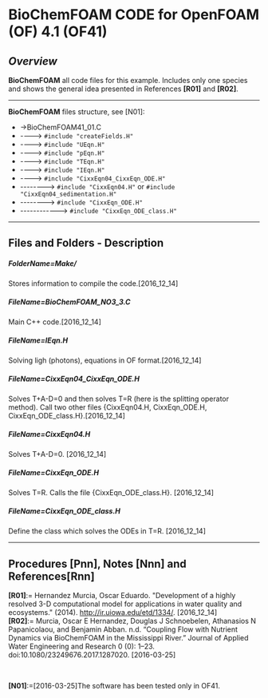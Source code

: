 BioChemFOAM CODE for OpenFOAM (OF) 4.1 (OF41)
===================

## *Overview*
<b>BioChemFOAM</b> all code files for this example. Includes only one species and shows the general idea presented in References <b>[R01]</b> and <b>[R02]</b>.
<br>

---
<b>BioChemFOAM</b> files structure, see [N01]:
- ->BioChemFOAM41_01.C
- ----> ```#include "createFields.H"```
- ----> ```#include "UEqn.H"```
- ----> ```#include "pEqn.H"```
- ----> ```#include "TEqn.H"```
- ----> ```#include "IEqn.H"```
- ----> ```#include "CixxEqn04_CixxEqn_ODE.H"```
- --------> ```#include "CixxEqn04.H"``` or ```#include "CixxEqn04_sedimentation.H"```
- --------> ```#include "CixxEqn_ODE.H"```
- ------------> ```#include "CixxEqn_ODE_class.H"```

---
## Files and Folders - Description

##### FolderName=Make/
Stores information to compile the code.[2016_12_14] 

##### FileName=BioChemFOAM_NO3_3.C
Main C++ code.[2016_12_14] 

##### FileName=IEqn.H
Solving ligh (photons), equations in OF format.[2016_12_14] 

##### FileName=CixxEqn04_CixxEqn_ODE.H
Solves T+A-D=0 and then solves T=R (here is the splitting operator method). Call two other files {CixxEqn04.H, CixxEqn_ODE.H, CixxEqn_ODE_class.H}.[2016_12_14] 

##### FileName=CixxEqn04.H
Solves T+A-D=0. [2016_12_14] 

##### FileName=CixxEqn_ODE.H
Solves T=R. Calls the file {CixxEqn_ODE_class.H}. [2016_12_14] 

##### FileName=CixxEqn_ODE_class.H
Define the class which solves the ODEs in T=R. [2016_12_14] 


---
## Procedures [Pnn], Notes [Nnn] and References[Rnn]

<b>[R01]</b>:= Hernandez Murcia, Oscar Eduardo. "Development of a highly resolved 3-D computational model for applications in water quality and ecosystems." (2014). http://ir.uiowa.edu/etd/1334/. [2016_12_14]<br>
<b>[R02]</b>:= Murcia, Oscar E Hernandez, Douglas J Schnoebelen, Athanasios N Papanicolaou, and Benjamin Abban. n.d. “Coupling Flow with Nutrient Dynamics via BioChemFOAM in the Mississippi River.” Journal of Applied Water Engineering and Research 0 (0): 1–23. doi:10.1080/23249676.2017.1287020. [2016-03-25]<br>

<br>

<b>[N01]</b>:=[2016-03-25]The software has been tested only in OF41.<br>

